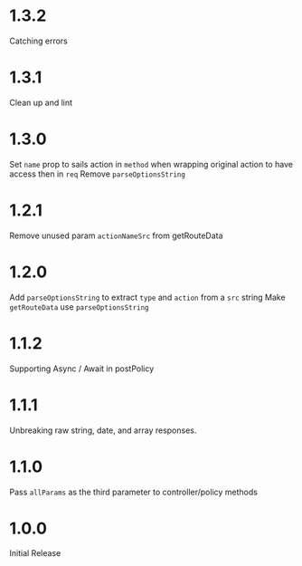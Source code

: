 ﻿# 1.3.2
Catching errors

# 1.3.1
Clean up and lint

# 1.3.0
Set `name` prop to sails action in `method` when wrapping original action to have access then in `req`
Remove `parseOptionsString`

# 1.2.1
Remove unused param `actionNameSrc` from getRouteData

# 1.2.0
Add `parseOptionsString` to extract `type` and `action` from a `src` string
Make `getRouteData` use `parseOptionsString`

# 1.1.2
Supporting Async / Await in postPolicy

# 1.1.1
Unbreaking raw string, date, and array responses.

# 1.1.0
Pass `allParams` as the third parameter to controller/policy methods

# 1.0.0
Initial Release

